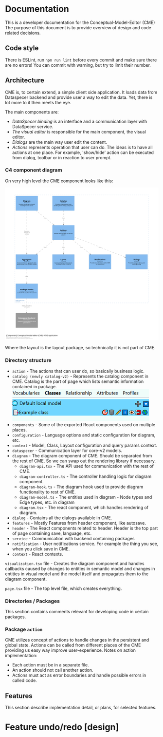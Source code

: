 # Documentation
This is a developer documentation for the Conceptual-Model-Editor (CME)
The purpose of this document is to provide overview of design and code related decisions.

## Code style
There is ESLint, run `npm run lint` before every commit and make sure there are no errors!
You can commit with warning, but try to limit their number.

## Architecture
CME is, to certain extend, a simple client side application.
It loads data from Dataspecer backend and provide user a way to edit the data.
Yet, there is lot more to it then meets the eye.

The main components are:
- *DataSpecer binding* is an interface and a communication layer with DataSpecer service.
- *The visual editor* is responsible for the main component, the visual editor.
- *Dialogs* are the main way user edit the content.
- *Actions* represents operation that user can do.
  The ideas is to have all actions at one place.
  For example, 'show/hide' action can be executed from dialog, toolbar or in reaction to user prompt.

### C4 component diagram
On very high level the CME component looks like this:

![img_6.png](images/c4-component-diagram-cme.png)

Where the layout is the layout package, so technically it is not part of CME.

### Directory structure

- `action` - The actions that can user do, so basically business logic.
- `catalog (newly catalog-v2)` - Represents the catalog component in CME. Catalog is the part of page which lists semantic information contained in package. ![img_6.png](images/catalog.png)
- `components` - Some of the exported React components used on multiple places.
- `configuration` - Language options and static configuration for diagram, etc.
- `context` - Model, Class, Layout configuration and query params context.
- `dataspecer` - Communication layer for core-v2 models.
- `diagram` - The diagram component of CME. Should be separated from the rest of CME. So we can swap out the rendering library if necessary.
  - `diagram-api.tsx` - The API used for communication with the rest of CME.
  - `diagram-controller.ts` - The controller handling logic for diagram component.
  - `diagram-hook.ts` - The diagram hook used to provide diagram functionality to rest of CME.
  - `diagram-model.ts` - The entities used in diagram - Node types and Edge types, etc. in diagram
  - `diagram.tsx` - The react component, which handles rendering of diagram.
- `dialog` - Contains all the dialogs available in CME.
- `features` - Mostly Features from header component, like autosave.
- `header` - The React components related to header. Header is the top part of page containing save, language, etc.
- `service` - Communication with backend containing packages
- `notification` - User notifications service. For example the thing you see, when you click save in CME.
- `context` - React contexts.

`visualization.tsx` file - Creates the diagram component and handles callbacks caused by changes to entities in semantic model and changes in entities in visual model and the model itself and propagates them to the diagram component.

`page.tsx` file - The top level file, which creates everything.

### Directories / Packages
This section contains comments relevant for developing code in certain packages.

### Package `action`
CME utilizes concept of actions to handle changes in the persistent and global state.
Actions can be called from different places of the CME providing us easy way improve user-experience.
Notes on action implementation:
- Each action must be in a separate file.
- An action should not call another action.
- Actions must act as error boundaries and handle possible errors in called code.

## Features
This section describe implementation detail, or plans, for selected features.

# Feature undo/redo [design]
